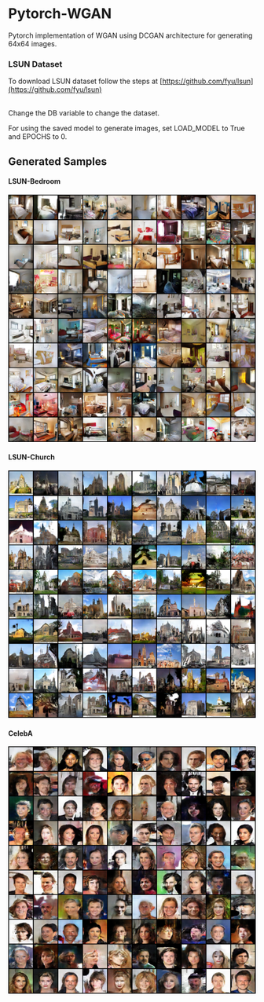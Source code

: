 # Pytorch-WGAN
Pytorch implementation of WGAN using DCGAN architecture for generating 64x64 images.

### LSUN Dataset
To download LSUN dataset follow the steps at [https://github.com/fyu/lsun](https://github.com/fyu/lsun)

<br>
Change the DB variable to change the dataset.

For using the saved model to generate images, set LOAD_MODEL to True and EPOCHS to 0.


## Generated Samples
#### LSUN-Bedroom
<img src="./Results/LSUN_Bedroom.png" width="700"></img>
#### LSUN-Church
<img src="./Results/LSUN_Church.png" width="700"></img>
#### CelebA
<img src="./Results/CelebA.png" width="700"></img>